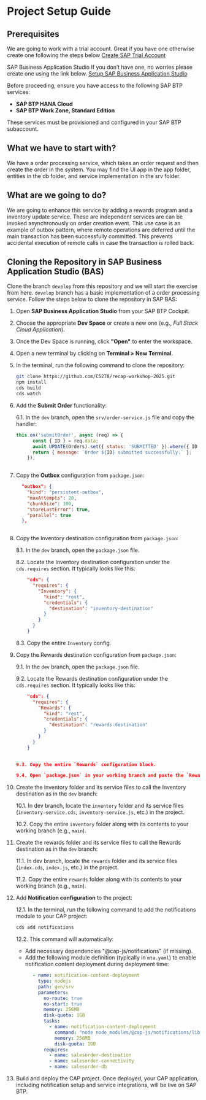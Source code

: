 # Project Setup Guide

## Prerequisites

We are going to work with a trial account. Great if you have one otherwise create one following the steps below
[Create SAP Trial Account](https://developers.sap.com/tutorials/hcp-create-trial-account.html)

SAP Business Application Studio
If you don’t have one, no worries please create one using the link below.
[Setup SAP Business Application Studio](https://developers.sap.com/tutorials/appstudio-onboarding.html)

Before proceeding, ensure you have access to the following SAP BTP services:

- **SAP BTP HANA Cloud**
- **SAP BTP Work Zone, Standard Edition**

These services must be provisioned and configured in your SAP BTP subaccount.

## What we have to start with?
We have a order processing service, which takes an order request and then create the order in the system. 
You may find the UI app in the app folder, entities in the db folder, and service implementation in the srv folder.

## What are we going to do?
We are going to enhance this service by adding a rewards program and a inventory update service. These are independent services are can be invoked asynchronously on order creation event.
This use case is an example of outbox pattern, where remote operations are deferred until the main transaction has been successfully committed. This prevents accidental execution of remote calls in case the transaction is rolled back.

## Cloning the Repository in SAP Business Application Studio (BAS)

Clone the branch `develop` from this repository and we will start the exercise from here. `develop` branch has a basic implementation of a order processing service.
Follow the steps below to clone the repository in SAP BAS:

1. Open **SAP Business Application Studio** from your SAP BTP Cockpit.

2. Choose the appropriate **Dev Space** or create a new one (e.g., _Full Stack Cloud Application_).

3. Once the Dev Space is running, click **"Open"** to enter the workspace.

4. Open a new terminal by clicking on **Terminal > New Terminal**.

5. In the terminal, run the following command to clone the repository:

   ```bash
   git clone https://github.com/C5278/recap-workshop-2025.git
   npm install
   cds build
   cds watch

6. Add the **Submit Order** functionality:

   6.1. In the `dev` branch, open the `srv/order-service.js` file and copy the handler:

   ```javascript
   this.on('submitOrder', async (req) => {
         const { ID } = req.data;
         await UPDATE(Orders).set({ status: 'SUBMITTED' }).where({ ID });
         return { message: `Order ${ID} submitted successfully.` };
       });
      

7. Copy the **Outbox** configuration from `package.json`:
    ```json
      "outbox": {
        "kind": "persistent-outbox",
        "maxAttempts": 20,
        "chunkSize": 100,
        "storeLastError": true,
        "parallel": true
      },
      
8. Copy the Inventory destination configuration from `package.json`:

   8.1. In the `dev` branch, open the `package.json` file.

   8.2. Locate the Inventory destination configuration under the `cds.requires` section. It typically looks like this:

   ```json
       "cds": {
         "requires": {
           "Inventory": {
             "kind": "rest",
             "credentials": {
               "destination": "inventory-destination"
             }
           }
         }
       }
   ```     

   8.3. Copy the entire `Inventory` config.

9. Copy the Rewards destination configuration from `package.json`:

   9.1. In the `dev` branch, open the `package.json` file.

   9.2. Locate the Rewards destination configuration under the `cds.requires` section. It typically looks like this:

   ```json
       "cds": {
         "requires": {
           "Rewards": {
             "kind": "rest",
             "credentials": {
               "destination": "rewards-destination"
             }
           }
         }
       }
       

   9.3. Copy the entire `Rewards` configuration block.

   9.4. Open `package.json` in your working branch and paste the `Rewards` configuration insid.

10. Create the inventory folder and its service files to call the Inventory destination as in the `dev` branch:

    10.1. In dev branch, locate the `inventory` folder and its service files (`inventory-service.cds`, `inventory-service.js`, etc.) in the project.

    10.2. Copy the entire `inventory` folder along with its contents to your working branch (e.g., `main`).

11. Create the rewards folder and its service files to call the Rewards destination as in the `dev` branch:

    11.1. In dev branch, locate the `rewards` folder and its service files (`index.cds`, `index.js`, etc.) in the project.

    11.2. Copy the entire `rewards` folder along with its contents to your working branch (e.g., `main`).     

12. Add **Notification configuration** to the project:

    12.1. In the terminal, run the following command to add the notifications module to your CAP project:
           
    ```bash
    cds add notifications            
    ```
    12.2. This command will automatically:

    - Add necessary dependencies "@cap-js/notifications" (if missing).
    - Add the following module definition (typically in `mta.yaml`) to enable notification content deployment during          deployment time:

    ```yaml
          - name: notification-content-deployment
            type: nodejs
            path: gen/srv
            parameters:
              no-route: true
              no-start: true
              memory: 256MB
              disk-quota: 1GB
              tasks:
                - name: notification-content-deployment
                  command: "node node_modules/@cap-js/notifications/lib/content-deployment.js"
                  memory: 256MB
                  disk-quota: 1GB
              requires:
                - name: salesorder-destination
                - name: salesorder-connectivity
                - name: salesorder-db

13. Build and deploy the CAP project. Once deployed, your CAP application, including notification setup and service integrations, will be live on SAP BTP.

   
